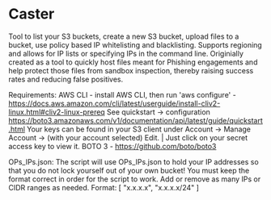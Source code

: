# Caster
Tool to list your S3 buckets, create a new S3 bucket, upload files to a bucket, use policy based IP whitelisting and blacklisting. Supports regioning and allows for IP lists or specifying IPs in the command line. Originially created as a tool to quickly host files meant for Phishing engagements and help protect those files from sandbox inspection, thereby raising success rates and reducing false positives.

Requirements:
AWS CLI - install AWS CLI, then run 'aws configure' - https://docs.aws.amazon.com/cli/latest/userguide/install-cliv2-linux.html#cliv2-linux-prereq 
	See quickstart -> configuration https://boto3.amazonaws.com/v1/documentation/api/latest/guide/quickstart.html
	Your keys can be found in your S3 client under Account -> Manage Account -> (with your account selected) Edit. | Just click on your secret access key to view it. 
BOTO 3 - https://github.com/boto/boto3

OPs_IPs.json:
The script will use OPs_IPs.json to hold your IP addresses so that you do not lock yourself out of your own bucket! You must keep the format correct in order for the script to work. Add or remove as many IPs or CIDR ranges as needed. 
Format: [ "x.x.x.x", "x.x.x.x/24" ] 

